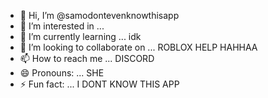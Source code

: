 - 👋 Hi, I’m @samodontevenknowthisapp
- 👀 I’m interested in ...
- 🌱 I’m currently learning ... idk
- 💞️ I’m looking to collaborate on ... ROBLOX HELP HAHHAA
- 📫 How to reach me ... DISCORD
- 😄 Pronouns: ... SHE
- ⚡ Fun fact: ... I DONT KNOW THIS APP

<!---
samodontevenknowthisapp/samodontevenknowthisapp is a ✨ special ✨ repository because its `README.md` (this file) appears on your GitHub profile.
You can click the Preview link to take a look at your changes.
--->
